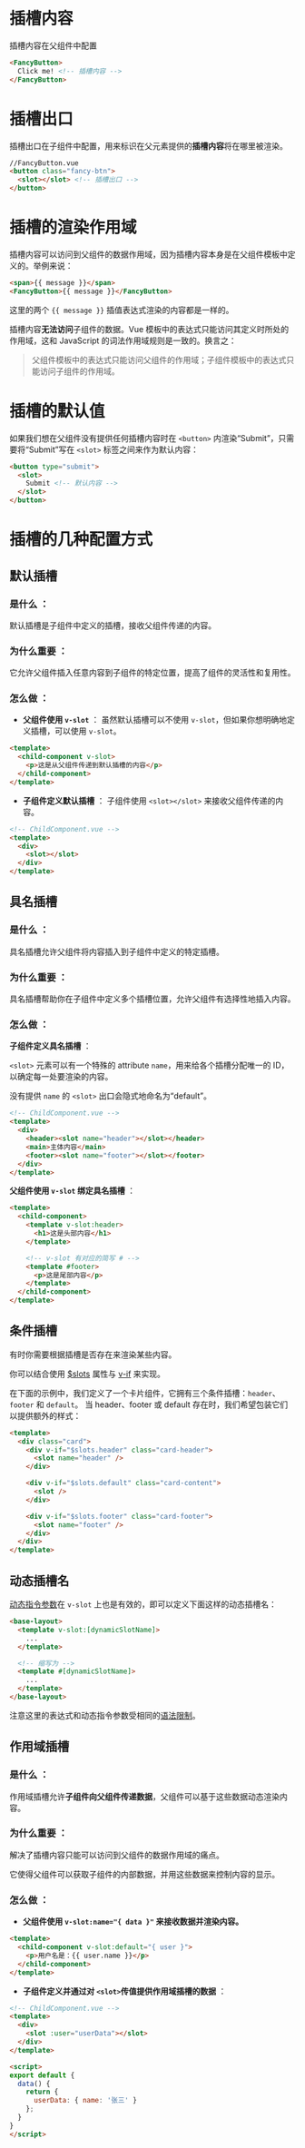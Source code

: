 # 插槽内容

插槽内容在父组件中配置

```html
<FancyButton>
  Click me! <!-- 插槽内容 -->
</FancyButton>
```

# 插槽出口

插槽出口在子组件中配置，用来标识在父元素提供的**插槽内容**将在哪里被渲染。

```html
//FancyButton.vue
<button class="fancy-btn">
  <slot></slot> <!-- 插槽出口 -->
</button>
```

# 插槽的渲染作用域

插槽内容可以访问到父组件的数据作用域，因为插槽内容本身是在父组件模板中定义的。举例来说：

```html
<span>{{ message }}</span>
<FancyButton>{{ message }}</FancyButton>
```

这里的两个 `{{ message }}` 插值表达式渲染的内容都是一样的。

插槽内容**无法访问**子组件的数据。Vue 模板中的表达式只能访问其定义时所处的作用域，这和 JavaScript 的词法作用域规则是一致的。换言之：

> 父组件模板中的表达式只能访问父组件的作用域；子组件模板中的表达式只能访问子组件的作用域。

# 插槽的默认值

如果我们想在父组件没有提供任何插槽内容时在 `<button>` 内渲染“Submit”，只需要将“Submit”写在 `<slot>` 标签之间来作为默认内容：

```html
<button type="submit">
  <slot>
    Submit <!-- 默认内容 -->
  </slot>
</button>
```

# 插槽的几种配置方式

## **默认插槽**

### **是什么** ：

默认插槽是子组件中定义的插槽，接收父组件传递的内容。

### **为什么重要** ：

它允许父组件插入任意内容到子组件的特定位置，提高了组件的灵活性和复用性。

### **怎么做** ：

* **父组件使用 `v-slot`** ：
  虽然默认插槽可以不使用 `v-slot`，但如果你想明确地定义插槽，可以使用 `v-slot`。

```html
<template>
  <child-component v-slot>
    <p>这是从父组件传递到默认插槽的内容</p>
  </child-component>
</template>

```

* **子组件定义默认插槽** ：
  子组件使用 `<slot></slot>` 来接收父组件传递的内容。

```html
<!-- ChildComponent.vue -->
<template>
  <div>
    <slot></slot>
  </div>
</template>

```

## **具名插槽**

### **是什么** ：

具名插槽允许父组件将内容插入到子组件中定义的特定插槽。

### **为什么重要** ：

具名插槽帮助你在子组件中定义多个插槽位置，允许父组件有选择性地插入内容。

### **怎么做** ：

**子组件定义具名插槽** ：

`<slot>` 元素可以有一个特殊的 attribute `name`，用来给各个插槽分配唯一的 ID，以确定每一处要渲染的内容。

没有提供 `name` 的 `<slot>` 出口会隐式地命名为“default”。

```html
<!-- ChildComponent.vue -->
<template>
  <div>
    <header><slot name="header"></slot></header>
    <main>主体内容</main>
    <footer><slot name="footer"></slot></footer>
  </div>
</template>

```

**父组件使用 `v-slot` 绑定具名插槽** ：

```html
<template>
  <child-component>
    <template v-slot:header>
      <h1>这是头部内容</h1>
    </template>

    <!-- v-slot 有对应的简写 # -->
    <template #footer>
      <p>这是尾部内容</p>
    </template>
  </child-component>
</template>
```

## 条件插槽

有时你需要根据插槽是否存在来渲染某些内容。

你可以结合使用 [$slots](https://cn.vuejs.org/api/component-instance.html#slots) 属性与 [v-if](https://cn.vuejs.org/guide/essentials/conditional.html#v-if) 来实现。

在下面的示例中，我们定义了一个卡片组件，它拥有三个条件插槽：`header`、`footer` 和 `default`。 当 header、footer 或 default 存在时，我们希望包装它们以提供额外的样式：

```html
<template>
  <div class="card">
    <div v-if="$slots.header" class="card-header">
      <slot name="header" />
    </div>

    <div v-if="$slots.default" class="card-content">
      <slot />
    </div>

    <div v-if="$slots.footer" class="card-footer">
      <slot name="footer" />
    </div>
  </div>
</template>
```

## 动态插槽名

[动态指令参数](https://cn.vuejs.org/guide/essentials/template-syntax.html#dynamic-arguments)在 `v-slot` 上也是有效的，即可以定义下面这样的动态插槽名：

```html
<base-layout>
  <template v-slot:[dynamicSlotName]>
    ...
  </template>

  <!-- 缩写为 -->
  <template #[dynamicSlotName]>
    ...
  </template>
</base-layout>
```

注意这里的表达式和动态指令参数受相同的[语法限制](https://cn.vuejs.org/guide/essentials/template-syntax.html#dynamic-argument-syntax-constraints)。

## **作用域插槽**

### **是什么** ：

作用域插槽允许**子组件向父组件传递数据**，父组件可以基于这些数据动态渲染内容。

### **为什么重要** ：

解决了插槽内容只能可以访问到父组件的数据作用域的痛点。

它使得父组件可以获取子组件的内部数据，并用这些数据来控制内容的显示。

### **怎么做** ：

* **父组件使用 `v-slot:name="{ data }"` 来接收数据并渲染内容。**

```html
<template>
  <child-component v-slot:default="{ user }">
    <p>用户名是：{{ user.name }}</p>
  </child-component>
</template>

```

* **子组件定义并通过对 `<slot>`传值提供作用域插槽的数据** ：

```html
<!-- ChildComponent.vue -->
<template>
  <div>
    <slot :user="userData"></slot>
  </div>
</template>

<script>
export default {
  data() {
    return {
      userData: { name: '张三' }
    };
  }
}
</script>

```
